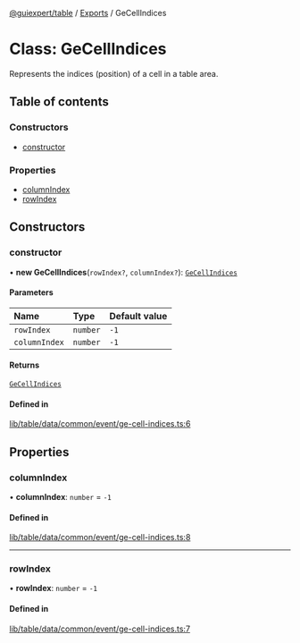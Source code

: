 [@guiexpert/table](../README.md) / [Exports](../modules.md) / GeCellIndices

# Class: GeCellIndices

Represents the indices (position) of a cell in a table area.

## Table of contents

### Constructors

- [constructor](GeCellIndices.md#constructor)

### Properties

- [columnIndex](GeCellIndices.md#columnindex)
- [rowIndex](GeCellIndices.md#rowindex)

## Constructors

### constructor

• **new GeCellIndices**(`rowIndex?`, `columnIndex?`): [`GeCellIndices`](GeCellIndices.md)

#### Parameters

| Name | Type | Default value |
| :------ | :------ | :------ |
| `rowIndex` | `number` | `-1` |
| `columnIndex` | `number` | `-1` |

#### Returns

[`GeCellIndices`](GeCellIndices.md)

#### Defined in

[lib/table/data/common/event/ge-cell-indices.ts:6](https://github.com/guiexperttable/ge-table/blob/65066c0/libs/table/src/lib/table/data/common/event/ge-cell-indices.ts#L6)

## Properties

### columnIndex

• **columnIndex**: `number` = `-1`

#### Defined in

[lib/table/data/common/event/ge-cell-indices.ts:8](https://github.com/guiexperttable/ge-table/blob/65066c0/libs/table/src/lib/table/data/common/event/ge-cell-indices.ts#L8)

___

### rowIndex

• **rowIndex**: `number` = `-1`

#### Defined in

[lib/table/data/common/event/ge-cell-indices.ts:7](https://github.com/guiexperttable/ge-table/blob/65066c0/libs/table/src/lib/table/data/common/event/ge-cell-indices.ts#L7)
